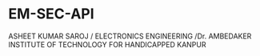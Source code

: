 # EM-SEC-API
ASHEET KUMAR SAROJ / ELECTRONICS ENGINEERING /Dr. AMBEDAKER INSTITUTE OF TECHNOLOGY FOR HANDICAPPED KANPUR
